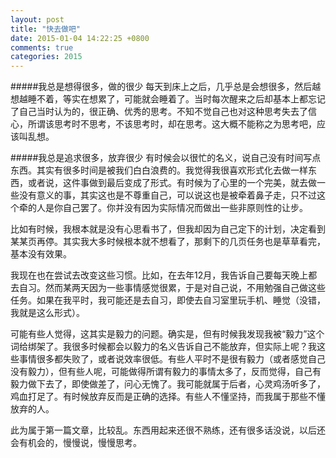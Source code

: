 ```yaml
---
layout: post
title: "快去做吧"
date: 2015-01-04 14:22:25 +0800
comments: true
categories: 2015
---
```



#####我总是想得很多，做的很少
每天到床上之后，几乎总是会想很多，然后越想越睡不着，等实在想累了，可能就会睡着了。当时每次醒来之后却基本上都忘记了自己当时认为的，很正确、优秀的思考。不知不觉自己也对这种思考失去了信心，所谓该思考时不思考，不该思考时，却在思考。这大概不能称之为思考吧，应该叫乱想。

#####我总是追求很多，放弃很少
有时候会以很忙的名义，说自己没有时间写点东西。其实有很多时间是被我们白白浪费的。我觉得我很喜欢形式化去做一样东西，或者说，这件事做到最后变成了形式。有时候为了心里的一个完美，就去做一些没有意义的事，其实这也是不尊重自己，可以说这也是被牵着鼻子走，只不过这个牵的人是你自己罢了。你并没有因为实际情况而做出一些非原则性的让步。

比如有时候，我根本就是没有心思看书了，但我却因为自己定下的计划，决定看到某某页再停。其实我大多时候根本就不想看了，那剩下的几页任务也是草草看完，基本没有效果。

我现在也在尝试去改变这些习惯。比如，在去年12月，我告诉自己要每天晚上都去自习。然而某两天因为一些事情感觉很累，于是对自己说，不用勉强自己做这些任务。如果在我平时，我可能还是去自习，即使去自习室里玩手机、睡觉（没错，我就是这么形式）。

可能有些人觉得，这其实是毅力的问题。确实是，但有时候我发现我被“毅力”这个词给绑架了。我很多时候都会以毅力的名义告诉自己不能放弃，但实际上呢？我这些事情很多都失败了，或者说效率很低。有些人平时不是很有毅力（或者感觉自己没有毅力），但有些人呢，可能做得所谓有毅力的事情太多了，反而觉得，自己有毅力做下去了，即使做差了，问心无愧了。我可能就属于后者，心灵鸡汤听多了，鸡血打足了。有时候放弃反而是正确的选择。有些人不懂坚持，而我属于那些不懂放弃的人。

此为属于第一篇文章，比较乱。东西用起来还很不熟练，还有很多话没说，以后还会有机会的，慢慢说，慢慢思考。
